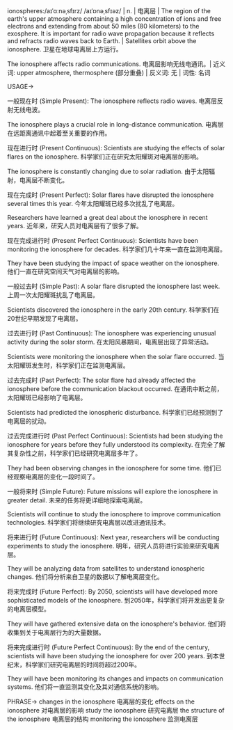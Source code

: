 ionospheres:/aɪˈɑːnəˌsfɪrz/ /aɪˈɒnəˌsfɪəz/ | n. | 电离层 |  The region of the earth's upper atmosphere containing a high concentration of ions and free electrons and extending from about 50 miles (80 kilometers) to the exosphere.  It is important for radio wave propagation because it reflects and refracts radio waves back to Earth. | Satellites orbit above the ionosphere. 卫星在地球电离层上方运行。

The ionosphere affects radio communications. 电离层影响无线电通讯。| 近义词:  upper atmosphere, thermosphere (部分重叠) | 反义词: 无 | 词性: 名词


USAGE->

一般现在时 (Simple Present):
The ionosphere reflects radio waves. 电离层反射无线电波。

The ionosphere plays a crucial role in long-distance communication. 电离层在远距离通讯中起着至关重要的作用。

现在进行时 (Present Continuous):
Scientists are studying the effects of solar flares on the ionosphere. 科学家们正在研究太阳耀斑对电离层的影响。

The ionosphere is constantly changing due to solar radiation. 由于太阳辐射，电离层不断变化。

现在完成时 (Present Perfect):
Solar flares have disrupted the ionosphere several times this year. 今年太阳耀斑已经多次扰乱了电离层。

Researchers have learned a great deal about the ionosphere in recent years. 近年来，研究人员对电离层有了很多了解。

现在完成进行时 (Present Perfect Continuous):
Scientists have been monitoring the ionosphere for decades. 科学家们几十年来一直在监测电离层。

They have been studying the impact of space weather on the ionosphere. 他们一直在研究空间天气对电离层的影响。


一般过去时 (Simple Past):
A solar flare disrupted the ionosphere last week. 上周一次太阳耀斑扰乱了电离层。

Scientists discovered the ionosphere in the early 20th century. 科学家们在20世纪早期发现了电离层。


过去进行时 (Past Continuous):
The ionosphere was experiencing unusual activity during the solar storm.  在太阳风暴期间，电离层出现了异常活动。

Scientists were monitoring the ionosphere when the solar flare occurred. 当太阳耀斑发生时，科学家们正在监测电离层。

过去完成时 (Past Perfect):
The solar flare had already affected the ionosphere before the communication blackout occurred. 在通讯中断之前，太阳耀斑已经影响了电离层。

Scientists had predicted the ionospheric disturbance. 科学家们已经预测到了电离层的扰动。


过去完成进行时 (Past Perfect Continuous):
Scientists had been studying the ionosphere for years before they fully understood its complexity. 在完全了解其复杂性之前，科学家们已经研究电离层多年了。

They had been observing changes in the ionosphere for some time.  他们已经观察电离层的变化一段时间了。


一般将来时 (Simple Future):
Future missions will explore the ionosphere in greater detail. 未来的任务将更详细地探索电离层。

Scientists will continue to study the ionosphere to improve communication technologies. 科学家们将继续研究电离层以改进通讯技术。


将来进行时 (Future Continuous):
Next year, researchers will be conducting experiments to study the ionosphere. 明年，研究人员将进行实验来研究电离层。

They will be analyzing data from satellites to understand ionospheric changes. 他们将分析来自卫星的数据以了解电离层变化。


将来完成时 (Future Perfect):
By 2050, scientists will have developed more sophisticated models of the ionosphere. 到2050年，科学家们将开发出更复杂的电离层模型。

They will have gathered extensive data on the ionosphere's behavior. 他们将收集到关于电离层行为的大量数据。


将来完成进行时 (Future Perfect Continuous):
By the end of the century, scientists will have been studying the ionosphere for over 200 years. 到本世纪末，科学家们研究电离层的时间将超过200年。

They will have been monitoring its changes and impacts on communication systems.  他们将一直监测其变化及其对通信系统的影响。



PHRASE->
changes in the ionosphere  电离层的变化
effects on the ionosphere 对电离层的影响
study the ionosphere 研究电离层
the structure of the ionosphere 电离层的结构
monitoring the ionosphere 监测电离层


